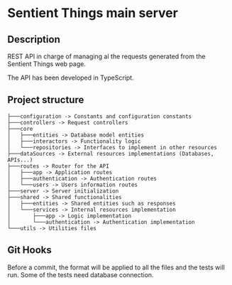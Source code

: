 <!-- @format -->

# Sentient Things main server

## Description

REST API in charge of managing al the requests generated from the Sentient Things web page.

The API has been developed in TypeScript.

## Project structure

    ├───configuration -> Constants and configuration constants
    ├───controllers -> Request controllers
    ├───core
    │   ├───entities -> Database model entities
    │   ├───interactors -> Functionality logic
    │   └───repositories -> Interfaces to implement in other resources
    ├───dataSources -> External resources implementations (Databases, APIs...)
    ├───routes -> Router for the API
    │   ├───app -> Application routes
    │   ├───authentication -> Authentication routes
    │   └───users -> Users information routes
    ├───server -> Server initialization
    ├───shared -> Shared functionalities
    │   ├───entities -> Shared entities such as responses
    │   └───services -> Internal resources implementation
    │       ├───app -> Logic implementation
    │       └───authentication -> Authentication implementation
    └───utils -> Utilities files

## Git Hooks

Before a commit, the format will be applied to all the files and the tests will run. Some of the tests need database connection.
